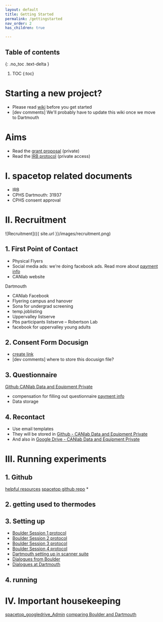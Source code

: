 ```yaml
---
layout: default
title: Getting Started
permalink: /gettingstarted
nav_order: 2
has_children: true

---
```



## Table of contents
{: .no_toc .text-delta }

1. TOC
{:toc}

# Starting a new project?
* Please read [wiki](https://canlabweb.colorado.edu/wiki/doku.php/master_table_of_contents/internal/projects/project_template/project_template) before you get started
* [dev comments] We'll probably have to update this wiki once we move to Dartmouth

# Aims
* Read the [grant proposal](https://drive.google.com/open?id=1BnZ-v0hHyp6xuFJt8PYUWy7l3YJaIxG7) (private)
* Read the [IRB protocol]() (private access)


# I. spacetop related documents
* IRB
* CPHS Dartmouth: 31937
* CPHS consent approval

# II. Recruitment
![Recruitment]({{ site.url }}/images/recruitment.png)


## 1. First Point of Contact
* Physical Flyers
* Social media ads: we're doing facebook ads. Read more about [payment info]()
* CANlab website

Dartmouth
* CANlab Facebook
* Flyering campus and hanover
* Sona for undergrad screening
* temp.joblisting
* Uppervalley listserve
* Pbs participants listserve – Robertson Lab
* facebook for uppervalley young adults

## 2. Consent Form Docusign
* [create link]()
* [dev comments] where to store this docusign file?

## 3. Questionnaire
[Github CANlab Data and Equipment Private](https://github.com/canlab/CANlab_data_and_equipment_private)
* compensation for filling out questionnaire [payment info]()
* Data storage

## 4. Recontact
* Use email templates
* They will be stored in [Github - CANlab Data and Equipment Private](https://github.com/canlab/CANlab_data_and_equipment_private)
* And also in [Google Drive - CANlab Data and Equipment Private](https://github.com/canlab/CANlab_data_and_equipment_private)

# III. Running experiments
## 1. Github
[helpful resources](https://blog.scottlowe.org/2015/01/27/using-fork-branch-git-workflow/)
[spacetop github repo](https://github.com/spatialtopology)
*

## 2. getting used to thermodes

## 3. Setting up
* [Boulder Session 1 protocol](https://docs.google.com/document/d/15e3CQjqzsIfqJ0BiEdy-gt5VANHdfyGWHzLTLjXapqQ/edit) <br>
* [Boulder Session 2 protocol](https://docs.google.com/document/d/1dZR2Mk_0wRooVWk-coA2tuTsL5PZWlC4nz5FAl-RWRs/edit) <br>
* [Boulder Session 3 protocol](https://docs.google.com/document/d/1a_mLhPxOsDBd47rDH9tDOqaVz0hFHf7USW_5c1COl7c/edit) <br>
* [Boulder Session 4 protocol](https://docs.google.com/document/d/1KGp6LRBOpHcTOK0DetvMjc34jUpMZ3wLrgC378H6pKs/edit) <br>
* [Dartmouth setting up in scanner suite](https://docs.google.com/document/d/1Xj3KeMtZRq-R_-78stY_sAlMGLKBEqkvL2FKDcMgtzc/edit?usp=sharing) <br>
* [Dialogues from Boulder](https://drive.google.com/drive/u/0/folders/1PkbvHpcVDCWOsBl8Ut30FWyzzIFEeVES) <br>
* [Dialogues at Dartmouth]()

## 4. running

# IV. Important housekeeping
[spacetop_googledrive_Admin](https://drive.google.com/drive/u/0/folders/1PkbvHpcVDCWOsBl8Ut30FWyzzIFEeVES)
[comparing Boulder and Dartmouth](https://docs.google.com/spreadsheets/d/1VRdqW3Rk1XGJEpTqqY8-6lSuCWt44CUtEkyMeiWjTwI/edit#gid=0)
